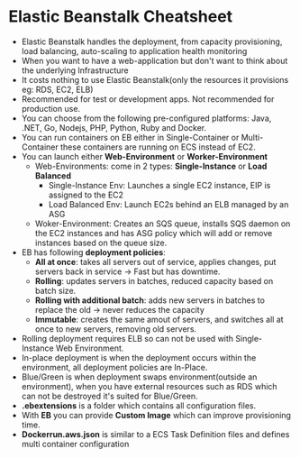 # Elastic Beanstalk Cheatsheet

- Elastic Beanstalk handles the deployment, from capacity provisioning, load balancing, auto-scaling to application health monitoring
- When you want to have a web-application but don't want to think about the underlying Infrastructure
- It costs nothing to use Elastic Beanstalk(only the resources it provisions eg: RDS, EC2, ELB)
- Recommended for test or development apps. Not recommended for production use.
- You can choose from the following pre-configured platforms: Java, .NET, Go, Nodejs, PHP, Python, Ruby and Docker.
- You can run containers on EB either in Single-Container or Multi-Container these containers are running on ECS instead of EC2.
- You can launch either **Web-Environment** or **Worker-Environment**
  - Web-Environments: come in 2 types: **Single-Instance** or **Load Balanced**
    - Single-Instance Env: Launches a single EC2 instance, EIP is assigned to the EC2
    - Load Balanced Env: Launch EC2s behind an ELB managed by an ASG
  - Woker-Environment: Creates an SQS queue, installs SQS daemon on the EC2 instances and has ASG policy which will add or remove instances based on the queue size.
- EB has following **deployment policies**:
  - **All at once**: takes all servers out of service, applies changes, put servers back in service -> Fast but has downtime.
  - **Rolling**: updates servers in batches, reduced capacity based on batch size.
  - **Rolling with additional batch**: adds new servers in batches to replace the old -> never reduces the capacity
  - **Immutable**: creates the same amout of servers, and switches all at once to new servers, removing old servers.
- Rolling deployment requires ELB so can not be used with Single-Instance Web Environment.
- In-place deployment is when the deployment occurs within the environment, all deployment policies are In-Place.
- Blue/Green is when deployment swaps environment(outside an environment), when you have external resources such as RDS which can not be destroyed it's suited for Blue/Green.
- **.ebextensions** is a folder which contains all configuration files.
- With **EB** you can provide **Custom Image** which can improve provisioning time.
- **Dockerrun.aws.json** is similar to a ECS Task Definition files and defines multi container configuration
